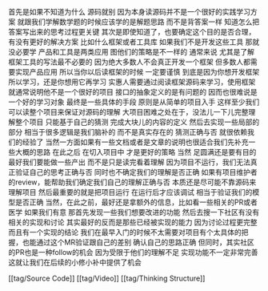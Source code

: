 首先是如果不知道为什么 源码就别 因为本身读源码并不是一个很好的实践学习方案 就跟我们学解数学题的时候应该学的是解题思路 而不是背答案一样 知道怎么把答案写出来的思考过程更关键
其次是即使知道了，也要确定这个目的是否合理，有没有更好的解决方案 比如什么框架或者工具库 如果我们不是开发这些工具 那就没必要学  产品和工具是两类应用 图他们的策略是不一样的 通常来说 尤其是了解框架工具的写法最不必要的 因为绝大多数人不会真正开发一个框架 但多数人都需要实现产品应用 所以当你以后读框架的时候 一定要谨慎 到底是因为你想开发框架所以学习，还是你想用它再学习 实惠人需要通过阅读框架源码来学习，使用框架就通常说明他不是一个很好的项目 接口的抽象定义的是有问题的 因而也很难说是一个好的学习对象
最终是一些具体的手段 原则是从简单的项目入手 这样至少我们可以读整个项目来保证对源码的理解 大项目困难之处在于，没法儿一下儿完整理解整个项目 只能基于自己的猜测 完成大块儿的内容的定义 然后去实现一些局部的部分 相当于很多逻辑是我们脑补的 而不是真实存在的 猜测正确与否 就很依赖我们的经验了 当然一方面如果有一些文档或者是文章的说明也很适合我们先补充一些大概的思路 在此之后 在切入项目中 才是更好的策略
当然 足圆满还是要有目的 最好我们要能做一些产出 而不是只是读完看着理解 因为项目不运行，我们无法真正验证自己的思考正确与否 同时也不确定我们的理解是否正确 如果有项目维护者的review，能帮助我们确定我们自己的理解正确与否 本质还是尽可能不靠源码来理解项目
然后最重要的就是把项目运行 在运行后才应该调试 相当于验证我们的模型是否正确
当然，在此之前，最好还是拿额外的信息，比如看一些相关的PR或者医学 如果我们有意 那首先发现一些我们想要改进的功能 然后去搜一下社区有没有相关的实现和讨论 其实最好的反而是那些已经被实现的能力 因为讨论过程更完整 而且有一个实现的结论 我们在最早入门的时候不太需要对项目有个太具体的把握，也能通过这个MR验证跟自己的差别 确认自己的思路正确
但同时，其实社区的PR也是一种follow的机会 因为受限于他们的理解不足 实现功能不一定非常完善 这就让我们在后续的小修小补中提供了机会

[[tag/Source Code]] [[tag/Video]] [[tag/Thinking Structure]]